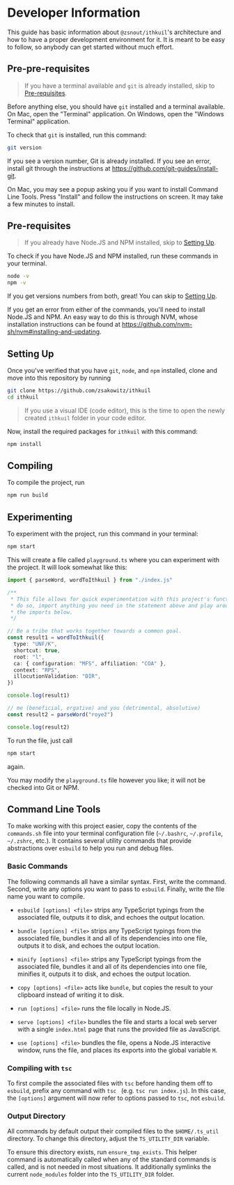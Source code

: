 # Developer Information

This guide has basic information about `@zsnout/ithkuil`'s architecture and how
to have a proper development environment for it. It is meant to be easy to
follow, so anybody can get started without much effort.

## Pre-pre-requisites

> If you have a terminal available and `git` is already installed, skip to
> [Pre-requisites](#pre-requisites).

Before anything else, you should have `git` installed and a terminal available.
On Mac, open the "Terminal" application. On Windows, open the "Windows Terminal"
application.

To check that `git` is installed, run this command:

```sh
git version
```

If you see a version number, Git is already installed. If you see an error,
install git through the instructions at
https://github.com/git-guides/install-git.

On Mac, you may see a popup asking you if you want to install Command Line
Tools. Press "Install" and follow the instructions on screen. It may take a few
minutes to install.

## Pre-requisites

> If you already have Node.JS and NPM installed, skip to
> [Setting Up](#setting-up).

To check if you have Node.JS and NPM installed, run these commands in your
terminal.

```sh
node -v
npm -v
```

If you get versions numbers from both, great! You can skip to
[Setting Up](#setting-up).

If you get an error from either of the commands, you'll need to install Node.JS
and NPM. An easy way to do this is through NVM, whose installation instructions
can be found at https://github.com/nvm-sh/nvm#installing-and-updating.

## Setting Up

Once you've verified that you have `git`, `node`, and `npm` installed, clone and
move into this repository by running

```sh
git clone https://github.com/zsakowitz/ithkuil
cd ithkuil
```

> If you use a visual IDE (code editor), this is the time to open the newly
> created `ithkuil` folder in your code editor.

Now, install the required packages for `ithkuil` with this command:

```sh
npm install
```

## Compiling

To compile the project, run

```sh
npm run build
```

## Experimenting

To experiment with the project, run this command in your terminal:

```sh
npm start
```

This will create a file called `playground.ts` where you can experiment with the
project. It will look somewhat like this:

```ts
import { parseWord, wordToIthkuil } from "./index.js"

/**
 * This file allows for quick experimentation with this project's functions. To
 * do so, import anything you need in the statement above and play around with
 * the imports below.
 */

// Be a tribe that works together towards a common goal.
const result1 = wordToIthkuil({
  type: "UNF/K",
  shortcut: true,
  root: "l",
  ca: { configuration: "MFS", affiliation: "COA" },
  context: "RPS",
  illocutionValidation: "DIR",
})

console.log(result1)

// me (beneficial, ergative) and you (detrimental, absolutive)
const result2 = parseWord("royež")

console.log(result2)
```

To run the file, just call

```sh
npm start
```

again.

You may modify the `playground.ts` file however you like; it will not be checked
into Git or NPM.

## Command Line Tools

To make working with this project easier, copy the contents of the `commands.sh`
file into your terminal configuration file (`~/.bashrc`, `~/.profile`,
`~/.zshrc`, etc.). It contains several utility commands that provide
abstractions over `esbuild` to help you run and debug files.

### Basic Commands

The following commands all have a similar syntax. First, write the command.
Second, write any options you want to pass to `esbuild`. Finally, write the file
name you want to compile.

- `esbuild [options] <file>` strips any TypeScript typings from the associated
  file, outputs it to disk, and echoes the output location.

- `bundle [options] <file>` strips any TypeScript typings from the associated
  file, bundles it and all of its dependencies into one file, outputs it to
  disk, and echoes the output location.

- `minify [options] <file>` strips any TypeScript typings from the associated
  file, bundles it and all of its dependencies into one file, minifies it,
  outputs it to disk, and echoes the output location.

- `copy [options] <file>` acts like `bundle`, but copies the result to your
  clipboard instead of writing it to disk.

- `run [options] <file>` runs the file locally in Node.JS.

- `serve [options] <file>` bundles the file and starts a local web server with a
  single `index.html` page that runs the provided file as JavaScript.

- `use [options] <file>` bundles the file, opens a Node.JS interactive window,
  runs the file, and places its exports into the global variable `M`.

### Compiling with `tsc`

To first compile the associated files with `tsc` before handing them off to
`esbuild`, prefix any command with `tsc ` (e.g. `tsc run index.js`). In this
case, the `[options]` argument will now refer to options passed to `tsc`, not
`esbuild`.

### Output Directory

All commands by default output their compiled files to the `$HOME/.ts_util`
directory. To change this directory, adjust the `TS_UTILITY_DIR` variable.

To ensure this directory exists, run `ensure_tmp_exists`. This helper command is
automatically called when any of the standard commands is called, and is not
needed in most situations. It additionally symlinks the current `node_modules`
folder into the `TS_UTILITY_DIR` folder.
